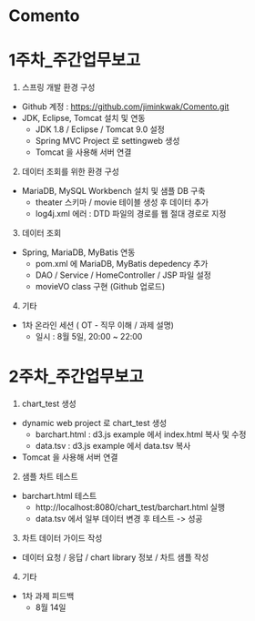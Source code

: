 # Comento

# 1주차_주간업무보고

1. 스프링 개발 환경 구성 
* Github 계정 : https://github.com/jiminkwak/Comento.git  
* JDK, Eclipse, Tomcat 설치 및 연동 
  + JDK 1.8 / Eclipse / Tomcat 9.0 설정 
  + Spring MVC Project 로 settingweb 생성 
  + Tomcat 을 사용해 서버 연결 
 
 
 
2. 데이터 조회를 위한 환경 구성 
* MariaDB, MySQL Workbench 설치 및 샘플 DB 구축 
  + theater 스키마 / movie 테이블 생성 후 데이터 추가 
  + log4j.xml 에러 : DTD 파일의 경로를 웹 절대 경로로 지정 
  
  
  
3. 데이터 조회 
* Spring, MariaDB, MyBatis 연동 
  + pom.xml 에 MariaDB, MyBatis depedency 추가 
  + DAO / Service / HomeController / JSP 파일 설정 
  + movieVO class 구현 (Github 업로드) 
   
   
 
4. 기타 
* 1차 온라인 세션 ( OT - 직무 이해 / 과제 설명) 
  + 일시 : 8월 5일, 20:00 ~ 22:00 
      
      

# 2주차_주간업무보고

1. chart_test 생성  
* dynamic web project 로 chart_test 생성 
  + barchart.html : d3.js example 에서 index.html 복사 및 수정 
  + data.tsv : d3.js example 에서 data.tsv 복사 
* Tomcat 을 사용해 서버 연결  

2. 샘플 차트 테스트  
* barchart.html 테스트 
  + http://localhost:8080/chart_test/barchart.html 실행
  + data.tsv 에서 일부 데이터 변경 후 테스트 -> 성공 

3. 차트 데이터 가이드 작성
* 데이터 요청 / 응답 / chart library 정보 / 차트 샘플 작성 

4. 기타 
* 1차 과제 피드백 
  + 8월 14일
